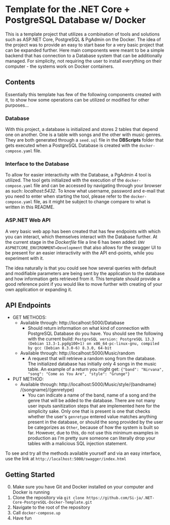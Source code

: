 # Template for the .NET Core + PostgreSQL Database w/ Docker

This is a template project that utilizes a combination of tools and solutions such as ASP.NET Core, PostgreSQL & PgAdmin on the Docker. The idea of the project was to provide an easy to start base for a very basic project that can be expanded further. Here main components were meant to be a simple backend that has connection to a Database system that can be additionally managed. For simplicity, not requiring the user to install everything on their computer - the systems work on Docker containers.

## Contents

Essentially this template has few of the following components created with it, to show how some operations can be utilized or modified for other purposes...

### Database

With this project, a database is initialized and stores 2 tables that depend one on another. One is a table with songs and the other with music genres. They are both generated through a `seed.sql` file in the __DBScripts__ folder that gets executed when a PostgreSQL Database is created with the `docker-compose.yaml` file.

### Interface to the Database

To allow for easier interactivity with the Database, a PgAdmin 4 tool is utilized. The tool gets initialized with the execution of the `docker-compose.yaml` file and can be accessed by navigating through your browser as such: _localhost:5432_. To know what username, password and e-mail that you need to enter when starting the tool, please refer to the `docker-compose.yaml` file, as it might be subject to change compare to what is written in this README.

### ASP.NET Web API

A very basic web app has been created that has few endpoints with which you can interact, which themselves interact with the Database further. At the current stage in the _Dockerfile_ file a line 6 has been added: `ENV ASPNETCORE_ENVIRONMENT=Development` that also allows for the swagger UI to be present for an easier interactivity with the API end-points, while you experiment with it.

The idea naturally is that you could see how several queries with default and modifiable parameters are being sent by the application to the database and how information gets retrieved from it. This template should provide a good reference point if you would like to move further with creating of your own application or expanding it.

## API Endpoints

- GET METHODS:
  - Available through: http://localhost:5000/Database
    - Should return information on what kind of connection with PostgreSQL Database do you have. You should see the following with the current build: `PostgreSQL version: PostgreSQL 13.3 (Debian 13.3-1.pgdg100+1) on x86_64-pc-linux-gnu, compiled by gcc (Debian 8.3.0-6) 8.3.0, 64-bit`
  - Available through: http://localhost:5000/Music/random
    - A request that will retrieve a random song from the database. The initialized database has initially only 4 songs in the music table. An example of a return you might get: `{"band": "Nirvana", "song": "Come as You Are", "style": "Grunge"}`
- PUT METHOD:
  - Available through: http://localhost:5000/​Music​/style​/{bandname}​/{songname}​/{genretype}
    - You can indicate a name of the band, name of a song and the genre that will be added to the database. There are not many user inputs sanitization steps that are implemented here for the simplicity sake. Only one that is present is one that checks whether the user's `genretype` entered value matches anything present in the database, or should the song provided by the user be categorizes as `Other`, because of how the system is built so far. However, due to this, do not use this minimum examples in production as I'm pretty sure someone can literally drop your tables with a malicious SQL injection statement.

To see and try all the methods available yourself and via an easy interface, use the link at `http://localhost:5000/swagger/index.html`

## Getting Started

0. Make sure you have Git and Docker installed on your computer and Docker is running
1. Clone the repository via `git clone https://github.com/Si-ja/.NET-Core-PostgreSQL-Docker-Template.git`
2. Navigate to the root of the repository
3. Call `docker-compose.up`
4. Have fun
